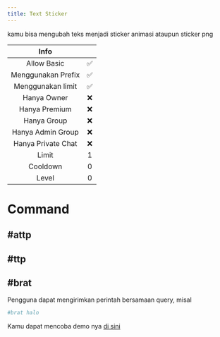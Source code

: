```yaml
---
title: Text Sticker
---
```


kamu bisa mengubah teks menjadi sticker animasi ataupun sticker png

|                       Info                        |      |
| :-----------------------------------------------: | :--: |
|                    Allow Basic                    |  ✅  |
|                Menggunakan Prefix                 |  ✅  |
|                 Menggunakan limit                 |  ✅  |
|                    Hanya Owner                    |  ❌  |
|                   Hanya Premium                   |  ❌  |
|                    Hanya Group                    |  ❌  |
|                 Hanya Admin Group                 |  ❌  |
|                Hanya Private Chat                 |  ❌  |
|                       Limit                       |  1   |
|                     Cooldown                      |  0   |
|                       Level                       |  0   |

# Command
## **#attp**
## **#ttp**
## **#brat**

Pengguna dapat mengirimkan perintah bersamaan query, misal
```sh
#brat halo
```

Kamu dapat mencoba demo nya [di sini](https://www.hisoka.net/DikaArdnt)